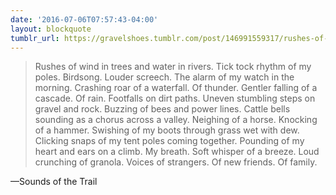 ```yaml
---
date: '2016-07-06T07:57:43-04:00'
layout: blockquote
tumblr_url: https://gravelshoes.tumblr.com/post/146991559317/rushes-of-wind-in-trees-and-water-in-rivers-tick
---
```


> Rushes of wind in trees and water in rivers. Tick tock rhythm of my poles. Birdsong. Louder screech. The alarm of my watch in the morning. Crashing roar of a waterfall. Of thunder. Gentler falling of a cascade. Of rain. Footfalls on dirt paths. Uneven stumbling steps on gravel and rock. Buzzing of bees and power lines. Cattle bells sounding as a chorus across a valley. Neighing of a horse. Knocking of a hammer. Swishing of my boots through grass wet with dew. Clicking snaps of my tent poles coming together. Pounding of my heart and ears on a climb. My breath. Soft whisper of a breeze. Loud crunching of granola. Voices of strangers. Of new friends. Of family.

—Sounds of the Trail
